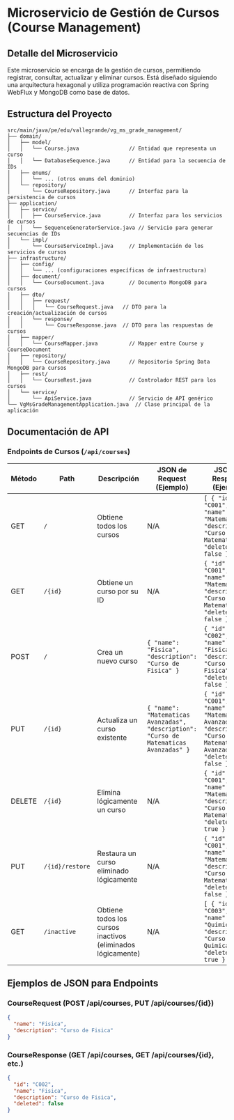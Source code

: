 # Microservicio de Gestión de Cursos (Course Management)

## Detalle del Microservicio
Este microservicio se encarga de la gestión de cursos, permitiendo registrar, consultar, actualizar y eliminar cursos. Está diseñado siguiendo una arquitectura hexagonal y utiliza programación reactiva con Spring WebFlux y MongoDB como base de datos.

## Estructura del Proyecto
```
src/main/java/pe/edu/vallegrande/vg_ms_grade_management/
├── domain/
│   ├── model/
│   │   └── Course.java                // Entidad que representa un curso
│   │   └── DatabaseSequence.java      // Entidad para la secuencia de IDs
│   ├── enums/
│   │   └── ... (otros enums del dominio)
│   └── repository/
│       └── CourseRepository.java      // Interfaz para la persistencia de cursos
├── application/
│   ├── service/
│   │   ├── CourseService.java         // Interfaz para los servicios de cursos
│   │   └── SequenceGeneratorService.java // Servicio para generar secuencias de IDs
│   └── impl/
│       └── CourseServiceImpl.java     // Implementación de los servicios de cursos
├── infrastructure/
│   ├── config/
│   │   └── ... (configuraciones específicas de infraestructura)
│   ├── document/
│   │   └── CourseDocument.java        // Documento MongoDB para cursos
│   ├── dto/
│   │   ├── request/
│   │   │   └── CourseRequest.java   // DTO para la creación/actualización de cursos
│   │   └── response/
│   │       └── CourseResponse.java  // DTO para las respuestas de cursos
│   ├── mapper/
│   │   └── CourseMapper.java          // Mapper entre Course y CourseDocument
│   ├── repository/
│   │   └── CourseRepository.java      // Repositorio Spring Data MongoDB para cursos
│   ├── rest/
│   │   └── CourseRest.java            // Controlador REST para los cursos
│   └── service/
│       └── ApiService.java            // Servicio de API genérico
└── VgMsGradeManagementApplication.java  // Clase principal de la aplicación
```

## Documentación de API

### Endpoints de Cursos (`/api/courses`)

| Método | Path                                      | Descripción                                   | JSON de Request (Ejemplo) | JSON de Response (Ejemplo) |
|--------|-------------------------------------------|-----------------------------------------------|---------------------------|----------------------------|
| GET    | `/`                                       | Obtiene todos los cursos                      | N/A                       | `[ { "id": "C001", "name": "Matematicas", "description": "Curso de Matematicas", "deleted": false } ]` |
| GET    | `/{id}`                                   | Obtiene un curso por su ID                    | N/A                       | `{ "id": "C001", "name": "Matematicas", "description": "Curso de Matematicas", "deleted": false }` |
| POST   | `/`                                       | Crea un nuevo curso                           | `{ "name": "Fisica", "description": "Curso de Fisica" }` | `{ "id": "C002", "name": "Fisica", "description": "Curso de Fisica", "deleted": false }` |\
| PUT    | `/{id}`                                   | Actualiza un curso existente                  | `{ "name": "Matematicas Avanzadas", "description": "Curso de Matematicas Avanzadas" }` | `{ "id": "C001", "name": "Matematicas Avanzadas", "description": "Curso de Matematicas Avanzadas", "deleted": false }` |\
| DELETE | `/{id}`                                   | Elimina lógicamente un curso                  | N/A                       | `{ "id": "C001", "name": "Matematicas", "description": "Curso de Matematicas", "deleted": true }` |\
| PUT    | `/{id}/restore`                           | Restaura un curso eliminado lógicamente       | N/A                       | `{ "id": "C001", "name": "Matematicas", "description": "Curso de Matematicas", "deleted": false }` |\
| GET    | `/inactive`                               | Obtiene todos los cursos inactivos (eliminados lógicamente) | N/A                       | `[ { "id": "C003", "name": "Quimica", "description": "Curso de Quimica", "deleted": true } ]` |

## Ejemplos de JSON para Endpoints

### CourseRequest (POST /api/courses, PUT /api/courses/{id})
```json
{
  "name": "Fisica",
  "description": "Curso de Fisica"
}
```

### CourseResponse (GET /api/courses, GET /api/courses/{id}, etc.)
```json
{
  "id": "C002",
  "name": "Fisica",
  "description": "Curso de Fisica",
  "deleted": false
}
```
